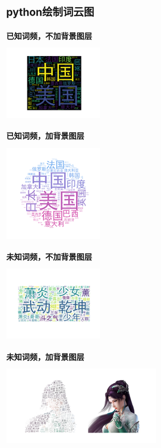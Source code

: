 # python绘制词云图

## 已知词频，不加背景图层
<img src="词云图(已知词频_不加背景图层).png" width="50%">

## 已知词频，加背景图层
<img src="词云图(已知词频_加背景图层).png" width="50%">

## 未知词频，不加背景图层
<img src="词云图(未知词频_不加背景图层).png" width="50%">

## 未知词频，加背景图层
<img src="词云图(未知词频_加背景图层).png" width="80%">
